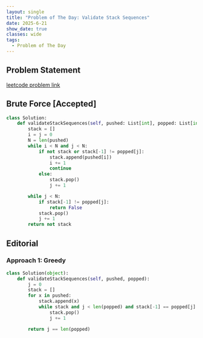 ```yaml
---
layout: single
title: "Problem of The Day: Validate Stack Sequences"
date: 2025-6-21
show_date: true
classes: wide
tags:
  - Problem of The Day
---
```


## Problem Statement

[leetcode problem link](https://leetcode.com/problems/validate-stack-sequences/description/?envType=problem-list-v2&envId=ajc6l7ge)

## Brute Force [Accepted]

```python
class Solution:
    def validateStackSequences(self, pushed: List[int], popped: List[int]) -> bool:
        stack = []
        i = j = 0
        N = len(pushed)
        while i < N and j < N:
            if not stack or stack[-1] != popped[j]:
                stack.append(pushed[i])
                i += 1
                continue
            else:
                stack.pop()
                j += 1

        while j < N:
            if stack[-1] != popped[j]:
                return False
            stack.pop()
            j += 1
        return not stack
```

## Editorial

### Approach 1: Greedy

```python
class Solution(object):
    def validateStackSequences(self, pushed, popped):
        j = 0
        stack = []
        for x in pushed:
            stack.append(x)
            while stack and j < len(popped) and stack[-1] == popped[j]:
                stack.pop()
                j += 1

        return j == len(popped)
```
